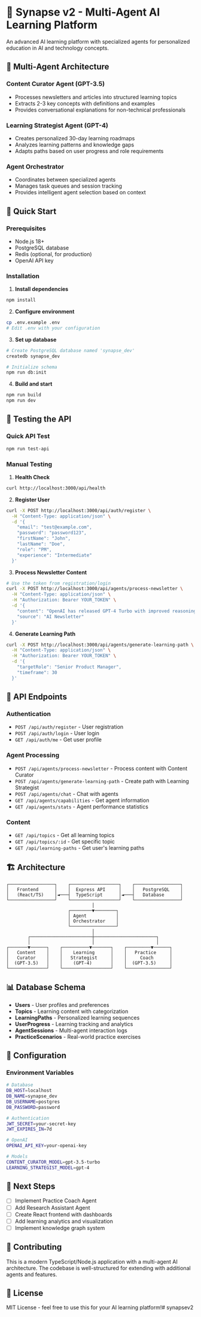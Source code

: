 # 🚀 Synapse v2 - Multi-Agent AI Learning Platform

An advanced AI learning platform with specialized agents for personalized education in AI and technology concepts.

## 🤖 Multi-Agent Architecture

### **Content Curator Agent (GPT-3.5)**
- Processes newsletters and articles into structured learning topics
- Extracts 2-3 key concepts with definitions and examples
- Provides conversational explanations for non-technical professionals

### **Learning Strategist Agent (GPT-4)**  
- Creates personalized 30-day learning roadmaps
- Analyzes learning patterns and knowledge gaps
- Adapts paths based on user progress and role requirements

### **Agent Orchestrator**
- Coordinates between specialized agents
- Manages task queues and session tracking
- Provides intelligent agent selection based on context

## 🚀 Quick Start

### Prerequisites
- Node.js 18+
- PostgreSQL database
- Redis (optional, for production)
- OpenAI API key

### Installation

1. **Install dependencies**
```bash
npm install
```

2. **Configure environment**
```bash
cp .env.example .env
# Edit .env with your configuration
```

3. **Set up database**
```bash
# Create PostgreSQL database named 'synapse_dev'
createdb synapse_dev

# Initialize schema
npm run db:init
```

4. **Build and start**
```bash
npm run build
npm run dev
```

## 🧪 Testing the API

### Quick API Test
```bash
npm run test-api
```

### Manual Testing

1. **Health Check**
```bash
curl http://localhost:3000/api/health
```

2. **Register User**
```bash
curl -X POST http://localhost:3000/api/auth/register \
  -H "Content-Type: application/json" \
  -d '{
    "email": "test@example.com",
    "password": "password123",
    "firstName": "John",
    "lastName": "Doe",
    "role": "PM",
    "experience": "Intermediate"
  }'
```

3. **Process Newsletter Content**
```bash
# Use the token from registration/login
curl -X POST http://localhost:3000/api/agents/process-newsletter \
  -H "Content-Type: application/json" \
  -H "Authorization: Bearer YOUR_TOKEN" \
  -d '{
    "content": "OpenAI has released GPT-4 Turbo with improved reasoning capabilities...",
    "source": "AI Newsletter"
  }'
```

4. **Generate Learning Path**
```bash
curl -X POST http://localhost:3000/api/agents/generate-learning-path \
  -H "Content-Type: application/json" \
  -H "Authorization: Bearer YOUR_TOKEN" \
  -d '{
    "targetRole": "Senior Product Manager",
    "timeframe": 30
  }'
```

## 📡 API Endpoints

### Authentication
- `POST /api/auth/register` - User registration
- `POST /api/auth/login` - User login  
- `GET /api/auth/me` - Get user profile

### Agent Processing
- `POST /api/agents/process-newsletter` - Process content with Content Curator
- `POST /api/agents/generate-learning-path` - Create path with Learning Strategist
- `POST /api/agents/chat` - Chat with agents
- `GET /api/agents/capabilities` - Get agent information
- `GET /api/agents/stats` - Agent performance statistics

### Content
- `GET /api/topics` - Get all learning topics
- `GET /api/topics/:id` - Get specific topic
- `GET /api/learning-paths` - Get user's learning paths

## 🏗️ Architecture

```
┌─────────────────┐    ┌──────────────────┐    ┌─────────────────┐
│   Frontend      │    │  Express API     │    │   PostgreSQL    │
│   (React/TS)    │◄───┤  TypeScript      │◄───┤   Database      │
└─────────────────┘    └──────────────────┘    └─────────────────┘
                                │
                       ┌────────▼────────┐
                       │ Agent           │
                       │ Orchestrator    │
                       └─────────────────┘
                                │
        ┌───────────────────────┼───────────────────────┐
        │                       │                       │
┌───────▼──────┐    ┌──────────▼───────┐    ┌─────────▼──────┐
│   Content    │    │    Learning      │    │   Practice     │
│   Curator    │    │   Strategist     │    │     Coach      │
│  (GPT-3.5)   │    │    (GPT-4)       │    │  (GPT-3.5)     │
└──────────────┘    └──────────────────┘    └────────────────┘
```

## 📊 Database Schema

- **Users** - User profiles and preferences
- **Topics** - Learning content with categorization
- **LearningPaths** - Personalized learning sequences  
- **UserProgress** - Learning tracking and analytics
- **AgentSessions** - Multi-agent interaction logs
- **PracticeScenarios** - Real-world practice exercises

## 🔧 Configuration

### Environment Variables
```bash
# Database
DB_HOST=localhost
DB_NAME=synapse_dev
DB_USERNAME=postgres
DB_PASSWORD=password

# Authentication
JWT_SECRET=your-secret-key
JWT_EXPIRES_IN=7d

# OpenAI
OPENAI_API_KEY=your-openai-key

# Models
CONTENT_CURATOR_MODEL=gpt-3.5-turbo
LEARNING_STRATEGIST_MODEL=gpt-4
```

## 🎯 Next Steps

- [ ] Implement Practice Coach Agent
- [ ] Add Research Assistant Agent  
- [ ] Create React frontend with dashboards
- [ ] Add learning analytics and visualization
- [ ] Implement knowledge graph system

## 🤝 Contributing

This is a modern TypeScript/Node.js application with a multi-agent AI architecture. The codebase is well-structured for extending with additional agents and features.

## 📄 License

MIT License - feel free to use this for your AI learning platform!# synapsev2

